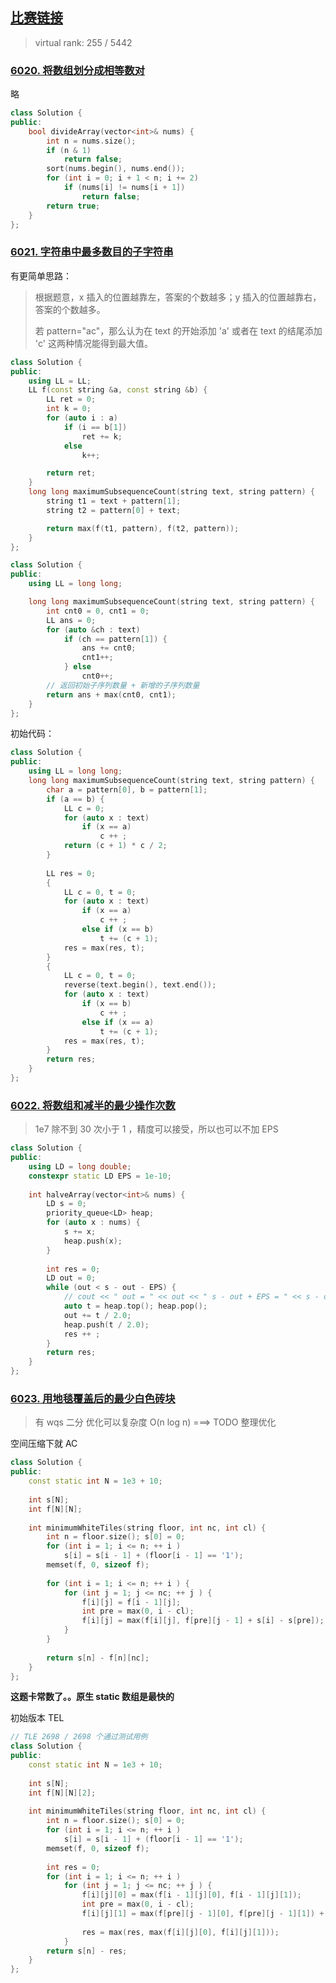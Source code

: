 ## [比赛链接](https://leetcode-cn.com/contest/biweekly-contest-74/)

>   virtual rank: 255 / 5442


### [6020. 将数组划分成相等数对](https://leetcode-cn.com/problems/divide-array-into-equal-pairs/)

略

```c++
class Solution {
public:
    bool divideArray(vector<int>& nums) {
        int n = nums.size();
        if (n & 1)
            return false;
        sort(nums.begin(), nums.end());
        for (int i = 0; i + 1 < n; i += 2)
            if (nums[i] != nums[i + 1])
                return false;
        return true;
    }
};
```


### [6021. 字符串中最多数目的子字符串](https://leetcode-cn.com/problems/maximize-number-of-subsequences-in-a-string/)

有更简单思路：

>   根据题意，x 插入的位置越靠左，答案的个数越多；y 插入的位置越靠右，答案的个数越多。
>
>   若 pattern="ac"，那么认为在 text 的开始添加 'a' 或者在 text 的结尾添加 'c' 这两种情况能得到最大值。

```c++
class Solution {
public:
    using LL = LL;
    LL f(const string &a, const string &b) {
        LL ret = 0;
        int k = 0;
        for (auto i : a)
            if (i == b[1])
                ret += k;
            else
                k++;

        return ret;
    }
    long long maximumSubsequenceCount(string text, string pattern) {
        string t1 = text + pattern[1];
        string t2 = pattern[0] + text;

        return max(f(t1, pattern), f(t2, pattern));
    }
};

class Solution {
public:
    using LL = long long;

    long long maximumSubsequenceCount(string text, string pattern) {
        int cnt0 = 0, cnt1 = 0;
        LL ans = 0;
        for (auto &ch : text)
            if (ch == pattern[1]) {
                ans += cnt0;
                cnt1++;
            } else
                cnt0++;
        // 返回初始子序列数量 + 新增的子序列数量
        return ans + max(cnt0, cnt1);
    }
};
```

初始代码：

```c++
class Solution {
public:
    using LL = long long;
    long long maximumSubsequenceCount(string text, string pattern) {
        char a = pattern[0], b = pattern[1];
        if (a == b) {
            LL c = 0;
            for (auto x : text)
                if (x == a)
                    c ++ ;
            return (c + 1) * c / 2;
        }
        
        LL res = 0;
        {
            LL c = 0, t = 0;
            for (auto x : text)
                if (x == a)
                    c ++ ;
                else if (x == b)
                    t += (c + 1);
            res = max(res, t);
        }
        {
            LL c = 0, t = 0;
            reverse(text.begin(), text.end());
            for (auto x : text)
                if (x == b)
                    c ++ ;
                else if (x == a)
                    t += (c + 1);
            res = max(res, t);
        }
        return res;
    }
};
```

### [6022. 将数组和减半的最少操作次数](https://leetcode-cn.com/problems/minimum-operations-to-halve-array-sum/)

>   1e7 除不到 30 次小于 1 ，精度可以接受，所以也可以不加 EPS

```c++
class Solution {
public:
    using LD = long double;
    constexpr static LD EPS = 1e-10;
    
    int halveArray(vector<int>& nums) {
        LD s = 0;
        priority_queue<LD> heap;
        for (auto x : nums) {
            s += x;
            heap.push(x);
        }
        
        int res = 0;
        LD out = 0;
        while (out < s - out - EPS) {
            // cout << " out = " << out << " s - out + EPS = " << s - out + EPS << endl;
            auto t = heap.top(); heap.pop();
            out += t / 2.0;
            heap.push(t / 2.0);
            res ++ ;
        }
        return res;
    }
};
```

### [6023. 用地毯覆盖后的最少白色砖块](https://leetcode-cn.com/problems/minimum-white-tiles-after-covering-with-carpets/)

>   有  wqs 二分 优化可以复杂度 O(n log n) ===> TODO 整理优化

空间压缩下就 AC

```c++
class Solution {
public:
    const static int N = 1e3 + 10;
    
    int s[N];
    int f[N][N];
    
    int minimumWhiteTiles(string floor, int nc, int cl) {
        int n = floor.size(); s[0] = 0;
        for (int i = 1; i <= n; ++ i )
            s[i] = s[i - 1] + (floor[i - 1] == '1');
        memset(f, 0, sizeof f);
        
        for (int i = 1; i <= n; ++ i ) {
            for (int j = 1; j <= nc; ++ j ) {
                f[i][j] = f[i - 1][j];
                int pre = max(0, i - cl);
                f[i][j] = max(f[i][j], f[pre][j - 1] + s[i] - s[pre]);
            }
        }
            
        return s[n] - f[n][nc];
    }
};
```

**这题卡常数了。。原生 static 数组是最快的**

初始版本 TEL

```c++
// TLE 2698 / 2698 个通过测试用例
class Solution {
public:
    const static int N = 1e3 + 10;
    
    int s[N];
    int f[N][N][2];
    
    int minimumWhiteTiles(string floor, int nc, int cl) {
        int n = floor.size(); s[0] = 0;
        for (int i = 1; i <= n; ++ i )
            s[i] = s[i - 1] + (floor[i - 1] == '1');
        memset(f, 0, sizeof f);
        
        int res = 0;
        for (int i = 1; i <= n; ++ i )
            for (int j = 1; j <= nc; ++ j ) {
                f[i][j][0] = max(f[i - 1][j][0], f[i - 1][j][1]);
                int pre = max(0, i - cl);
                f[i][j][1] = max(f[pre][j - 1][0], f[pre][j - 1][1]) + s[i] - s[pre];
                    
                res = max(res, max(f[i][j][0], f[i][j][1]));
            }
        return s[n] - res;
    }
};
```
